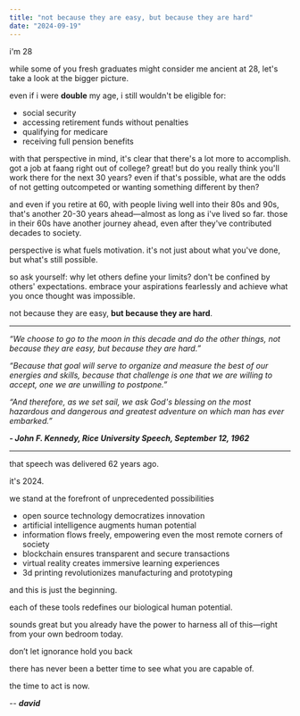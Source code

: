 ```yaml
---
title: "not because they are easy, but because they are hard"
date: "2024-09-19"
---
```


i'm 28

while some of you fresh graduates might consider me ancient at 28, let's take a look at the bigger picture.

even if i were **double** my age, i still wouldn't be eligible for:

- social security
- accessing retirement funds without penalties
- qualifying for medicare
- receiving full pension benefits

with that perspective in mind, it's clear that there's a lot more to accomplish. got a job at faang right out of college? great! but do you really think you'll work there for the next 30 years? even if that's possible, what are the odds of not getting outcompeted or wanting something different by then?

and even if you retire at 60, with people living well into their 80s and 90s, that's another 20-30 years ahead—almost as long as i've lived so far. those in their 60s have another journey ahead, even after they've contributed decades to society.

perspective is what fuels motivation. it's not just about what you've done, but what's still possible.

so ask yourself: why let others define your limits? don't be confined by others' expectations. embrace your aspirations fearlessly and achieve what you once thought was impossible.

not because they are easy, **but because they are hard**.

---

_“We choose to go to the moon in this decade and do the other things, not because they are easy, but because they are hard.”_

_“Because that goal will serve to organize and measure the best of our energies and skills, because that challenge is one that we are willing to accept, one we are unwilling to postpone.”_

_“And therefore, as we set sail, we ask God's blessing on the most hazardous and dangerous and greatest adventure on which man has ever embarked.”_

**_- John F. Kennedy, Rice University Speech, September 12, 1962_**

---

that speech was delivered 62 years ago.

it's 2024.

we stand at the forefront of unprecedented possibilities

- open source technology democratizes innovation
- artificial intelligence augments human potential
- information flows freely, empowering even the most remote corners of society
- blockchain ensures transparent and secure transactions
- virtual reality creates immersive learning experiences
- 3d printing revolutionizes manufacturing and prototyping

and this is just the beginning.

each of these tools redefines our biological human potential.

sounds great but you already have the power to harness all of this—right from your own bedroom today.

don’t let ignorance hold you back

there has never been a better time to see what you are capable of.

the time to act is now.

-- **_david_**
